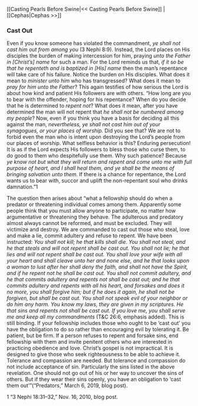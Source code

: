 [[Casting Pearls Before Swine|<< Casting Pearls Before Swine]]  |  [[Cephas|Cephas >>]]

### Cast Out
Even if you know someone has violated the commandment, *ye shall not cast him out from among you* (3 Nephi 8:9). Instead, the Lord places on His disciples the burden of making intercession for him, praying *unto the Father in [Christ’s] name* for such a man. For the Lord reminds us that, *if it so be that he repenteth and is baptized in [His] name* then the man’s repentance will take care of his failure. Notice the burden on His disciples. What does it mean to *minister unto him* who has transgressed? What does it mean to *pray for him unto the Father*? This again testifies of how serious the Lord is about how kind and patient His followers are with others. “How long are you to bear with the offender, hoping for his repentance? When do you decide that he is determined to *repent not*? What does it mean, after you have determined the man will not repent that *he shall not be numbered among my people*? Now, even if you think you have a basis for deciding all this against the man, *nevertheless, ye shall not cast him out of your synagogues, or your places of worship.* Did you see that? We are not to forbid even the man who is intent upon destroying the Lord’s people from our places of worship. What selfless behavior is this? Enduring persecution! It is as if the Lord expects His followers to bless those who curse them, to do good to them who despitefully use them. Why such patience? Because *ye know not but what they will return and repent and come unto me with full purpose of heart, and I shall heal them, and ye shall be the means of bringing salvation unto them.* If there is a chance for repentance, the Lord wants us to bear with, succor and uplift the non-repentant soul who drinks damnation.”1

The question then arises about “what a fellowship should do when a predator or threatening individual comes among them. Apparently some people think that you must allow anyone to participate, no matter how argumentative or threatening they behave. The adulterous and predatory almost always cannot be reformed, and must be excluded. They will victimize and destroy. We are commanded to cast out those who steal, love and make a lie, commit adultery and refuse to repent. We have been instructed: *You shall not kill; he that kills shall die. You shall not steal, and he that steals and will not repent shall be cast out. You shall not lie; he that lies and will not repent shall be cast out. You shall love your wife with all your heart and shall cleave unto her and none else, and he that looks upon a woman to lust after her shall deny the faith, and shall not have the Spirit, and if he repent not he shall be cast out. You shall not commit adultery, and he that commits adultery and repents not shall be cast out; and he that commits adultery and repents with all his heart, and forsakes and does it no more, you shall forgive him; but if he does it again, he shall not be forgiven, but shall be cast out. You shall not speak evil of your neighbor or do him any harm. You know my laws, they are given in my scriptures. He that sins and repents not shall be cast out. If you love me, you shall serve me and keep all my commandments* (T&C 26:6, emphasis added). This is still binding. If your fellowship includes those who ought to be ‘cast out’ you have the obligation to do so rather than encouraging evil by tolerating it. Be patient, but be firm. If a person refuses to repent and forsake sins, end fellowship with them and invite penitent others who are interested in practicing obedience and love. Christ’s gospel is not impractical. It is designed to give those who seek righteousness to be able to achieve it. Tolerance and compassion are needed. But tolerance and compassion do not include acceptance of sin. Particularly the sins listed in the above revelation. One should not go out of his or her way to uncover the sins of others. But if they wear their sins openly, you have an obligation to ‘cast them out’”(“Predators,” March 6, 2019, blog post).



1 “3 Nephi 18:31–32,” Nov. 16, 2010, blog post.